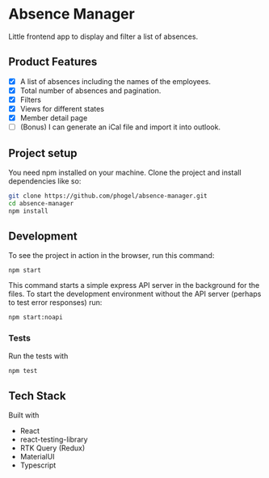 # Absence Manager

Little frontend app to display and filter a list of absences.

## Product Features

- [x] A list of absences including the names of the employees.
- [x] Total number of absences and pagination.
- [x] Filters
- [x] Views for different states
- [x] Member detail page
- [ ] (Bonus) I can generate an iCal file and import it into outlook.

## Project setup

You need npm installed on your machine. Clone the project and install dependencies like so:

```bash
git clone https://github.com/phogel/absence-manager.git
cd absence-manager
npm install
```

## Development

To see the project in action in the browser, run this command:

```
npm start
```

This command starts a simple express API server in the background for the files. To start the development environment without the API server (perhaps
to test error responses) run:

```bash
npm start:noapi
```

### Tests

Run the tests with

```bash
npm test
```

## Tech Stack

Built with

- React
- react-testing-library
- RTK Query (Redux)
- MaterialUI
- Typescript
